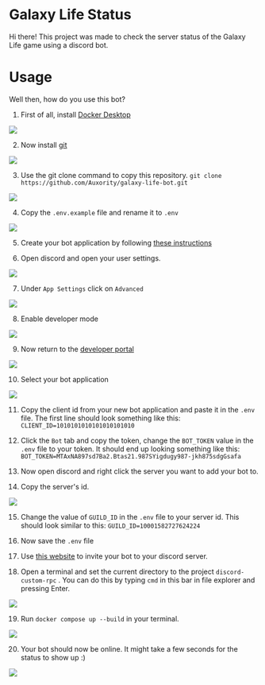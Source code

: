 # Galaxy Life Status
Hi there!
This project was made to check the server status of the Galaxy Life game using a discord bot.

# Usage
Well then, how do you use this bot?

1. First of all, install [Docker Desktop](https://docs.docker.com/get-docker/)

![](https://cdn.discordapp.com/attachments/302318511764799488/1015524407608881192/unknown.png)

2. Now install [git](https://git-scm.com/)

![](https://cdn.discordapp.com/attachments/302318511764799488/1015524569731317870/unknown.png)

3. Use the git clone command to copy this repository.
`git clone https://github.com/Auxority/galaxy-life-bot.git`

![](https://cdn.discordapp.com/attachments/302318511764799488/1015524882559283210/unknown.png)

4. Copy the `.env.example` file and rename it to `.env`

![](https://media.discordapp.net/attachments/302318511764799488/1015525070057254942/unknown.png)

5. Create your bot application by following [these instructions](https://discordjs.guide/preparations/setting-up-a-bot-application.html#creating-your-bot)

6. Open discord and open your user settings.

![](https://cdn.discordapp.com/attachments/302318511764799488/1015525882028363787/unknown.png)

7. Under `App Settings` click on `Advanced`

![](https://cdn.discordapp.com/attachments/302318511764799488/1015525759084933160/unknown.png)

8. Enable developer mode

![](https://media.discordapp.net/attachments/302318511764799488/1015526061301317652/unknown.png)

9. Now return to the [developer portal](https://discord.com/developers/applications)

![](https://cdn.discordapp.com/attachments/302318511764799488/1011910536134393887/unknown.png)

10. Select your bot application

![](https://media.discordapp.net/attachments/302318511764799488/1015526637397356584/unknown.png?width=721&height=277)

11. Copy the client id from your new bot application and paste it in the `.env` file. The first line should look something like this: `CLIENT_ID=1010101010101010101010`

12. Click the `Bot` tab and copy the token, change the `BOT_TOKEN` value in the `.env` file to your token. It should end up looking something like this: `BOT_TOKEN=MTAxNA897sd7Ba2.Btas21.987SYigdugy987-jkh875sdgGsafa`

13. Now open discord and right click the server you want to add your bot to.

14. Copy the server's id.

![](https://cdn.discordapp.com/attachments/302318511764799488/1015533631516725309/unknown.png)

15. Change the value of `GUILD_ID` in the `.env` file to your server id. This should look similar to this: `GUILD_ID=10001582727624224`

16. Now save the `.env` file

17. Use [this website](https://discordapi.com/permissions.html) to invite your bot to your discord server.

18. Open a terminal and set the current directory to the project `discord-custom-rpc` . You can do this by typing `cmd` in this bar in file explorer and pressing Enter.

![](https://media.discordapp.net/attachments/302318511764799488/1015527240521494528/unknown.png?width=721&height=68)

19. Run `docker compose up --build` in your terminal.

![](https://cdn.discordapp.com/attachments/302318511764799488/1015533896819036170/unknown.png)

20. Your bot should now be online. It might take a few seconds for the status to show up :)

![](https://cdn.discordapp.com/attachments/302318511764799488/1015533998405066852/unknown.png)